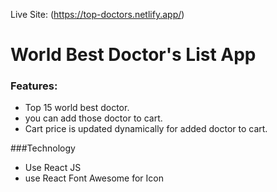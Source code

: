 Live Site: (https://top-doctors.netlify.app/)

# World Best Doctor's List App

### Features:
* Top 15 world best doctor.
* you can add those doctor to cart.
* Cart price is updated dynamically for added doctor to cart. 

###Technology
* Use React JS
* use React Font Awesome for Icon


